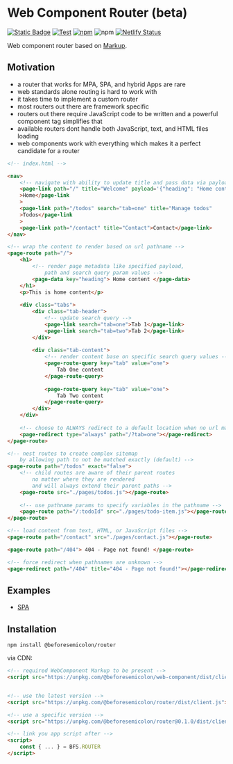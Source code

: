# Web Component Router (beta)

[![Static Badge](https://img.shields.io/badge/documentation-blue)](https://markup.beforesemicolon.com/documentation/capabilities/router)
[![Test](https://github.com/beforesemicolon/router/actions/workflows/test.yml/badge.svg)](https://github.com/beforesemicolon/router/actions/workflows/test.yml)
[![npm](https://img.shields.io/npm/v/%40beforesemicolon%2Frouter)](https://www.npmjs.com/package/@beforesemicolon/router)
![npm](https://img.shields.io/npm/l/%40beforesemicolon%2Frouter)
[![Netlify Status](https://api.netlify.com/api/v1/badges/c34e61bd-3c8f-4c01-a524-dcbcddfa78dd/deploy-status)](https://app.netlify.com/sites/bfs-router/deploys)

Web component router based on [Markup](https://markup.beforesemicolon.com/).

## Motivation
- a router that works for MPA, SPA, and hybrid Apps are rare
- web standards alone routing is hard to work with
- it takes time to implement a custom router
- most routers out there are framework specific
- routers out there require JavaScript code to be written and a powerful component tag simplifies that
- available routers dont handle both JavaScript, text, and HTML files loading
- web components work with everything which makes it a perfect candidate for a router

```html
<!-- index.html -->

<nav>
    <!-- navigate with ability to update title and pass data via payload attribute -->
    <page-link path="/" title="Welcome" payload='{"heading": "Home content"}'
    >Home</page-link
    >
    <page-link path="/todos" search="tab=one" title="Manage todos"
    >Todos</page-link
    >
    <page-link path="/contact" title="Contact">Contact</page-link>
</nav>

<!-- wrap the content to render based on url pathname -->
<page-route path="/">
    <h1>
        <!-- render page metadata like specified payload, 
            path and search query param values -->
        <page-data key="heading"> Home content </page-data>
    </h1>
    <p>This is home content</p>
    
    <div class="tabs">
        <div class="tab-header">
            <!-- update search query -->
            <page-link search="tab=one">Tab 1</page-link>
            <page-link search="tab=two">Tab 2</page-link>
        </div>
        
        <div class="tab-content">
            <!-- render content base on specific search query values -->
            <page-route-query key="tab" value="one">
                Tab One content
            </page-route-query>
            
            <page-route-query key="tab" value="one">
                Tab Two content
            </page-route-query>
        </div>
    </div>
    
    <!-- choose to ALWAYS redirect to a default location when no url match -->
    <page-redirect type="always" path="/?tab=one"></page-redirect>
</page-route>

<!-- nest routes to create complex sitemap
    by allowing path to not be matched exactly (default) -->
<page-route path="/todos" exact="false">
    <!-- child routes are aware of their parent routes
        no matter where they are rendered
        and will always extend their parent paths -->
    <page-route src="./pages/todos.js"></page-route>
    
    <!-- use pathname params to specify variables in the pathname -->
    <page-route path="/:todoId" src="./pages/todo-item.js"></page-route>
</page-route>

<!-- load content from text, HTML, or JavaScript files -->
<page-route path="/contact" src="./pages/contact.js"></page-route>

<page-route path="/404"> 404 - Page not found! </page-route>

<!-- force redirect when pathnames are unknown -->
<page-redirect path="/404" title="404 - Page not found!"></page-redirect>
```

## Examples

- [SPA](https://stackblitz.com/edit/vitejs-vite-4jvsfp?file=index.html)

## Installation

```
npm install @beforesemicolon/router
```

via CDN:

```html
<!-- required WebComponent Markup to be present -->
<script src="https://unpkg.com/@beforesemicolon/web-component/dist/client.js"></script>


<!-- use the latest version -->
<script src="https://unpkg.com/@beforesemicolon/router/dist/client.js"></script>

<!-- use a specific version -->
<script src="https://unpkg.com/@beforesemicolon/router@0.1.0/dist/client.js"></script>

<!-- link you app script after -->
<script>
    const { ... } = BFS.ROUTER
</script>

```

